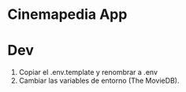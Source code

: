 # Cinemapedia App

# Dev
1. Copiar el .env.template y renombrar a .env
2. Cambiar las variables de entorno (The MovieDB).

